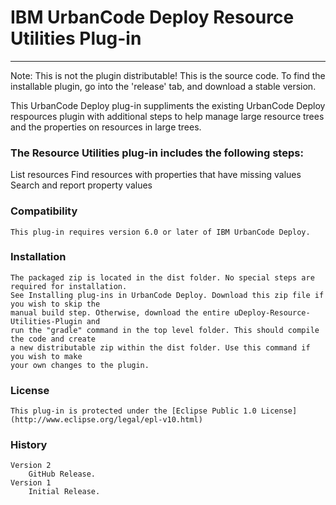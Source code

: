 # IBM UrbanCode Deploy Resource Utilities Plug-in
---
Note: This is not the plugin distributable! This is the source code. To find the installable plugin, go into the 'release' tab, and download a stable version.

This UrbanCode Deploy plug-in suppliments the existing UrbanCode Deploy respources plugin with additional steps to help manage large resource trees and the properties on resources in large trees.

### The Resource Utilities plug-in includes the following steps:

List resources
Find resources with properties that have missing values
Search and report property values

### Compatibility
	This plug-in requires version 6.0 or later of IBM UrbanCode Deploy.

### Installation
	The packaged zip is located in the dist folder. No special steps are required for installation.
	See Installing plug-ins in UrbanCode Deploy. Download this zip file if you wish to skip the
	manual build step. Otherwise, download the entire uDeploy-Resource-Utilities-Plugin and
	run the "gradle" command in the top level folder. This should compile the code and create
	a new distributable zip within the dist folder. Use this command if you wish to make
	your own changes to the plugin.

### License
    This plug-in is protected under the [Eclipse Public 1.0 License](http://www.eclipse.org/legal/epl-v10.html)

### History
	Version 2
		GitHub Release.
	Version 1
		Initial Release.